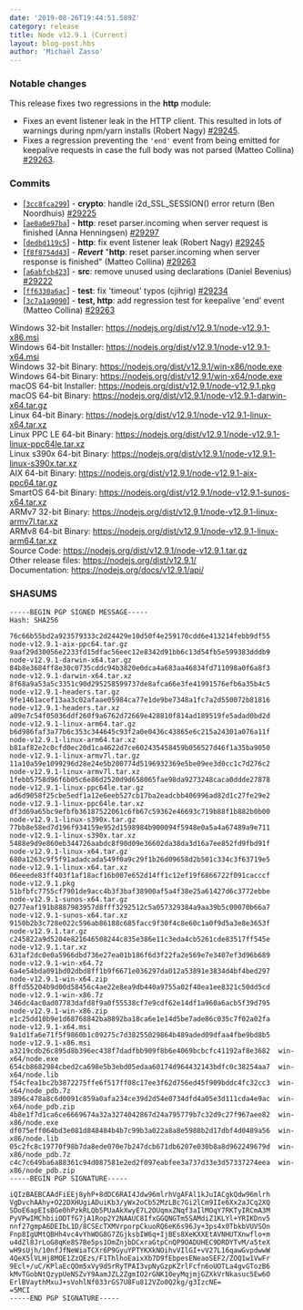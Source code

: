 ```yaml
---
date: '2019-08-26T19:44:51.589Z'
category: release
title: Node v12.9.1 (Current)
layout: blog-post.hbs
author: 'Michaël Zasso'
---
```


### Notable changes

This release fixes two regressions in the **http** module:

- Fixes an event listener leak in the HTTP client. This resulted in lots of
  warnings during npm/yarn installs (Robert Nagy) [#29245](https://github.com/nodejs/node/pull/29245).
- Fixes a regression preventing the `'end'` event from being emitted for
  keepalive requests in case the full body was not parsed (Matteo Collina) [#29263](https://github.com/nodejs/node/pull/29263).

### Commits

- [[`3cc8fca299`](https://github.com/nodejs/node/commit/3cc8fca299)] - **crypto**: handle i2d_SSL_SESSION() error return (Ben Noordhuis) [#29225](https://github.com/nodejs/node/pull/29225)
- [[`ae0a0e97ba`](https://github.com/nodejs/node/commit/ae0a0e97ba)] - **http**: reset parser.incoming when server request is finished (Anna Henningsen) [#29297](https://github.com/nodejs/node/pull/29297)
- [[`dedbd119c5`](https://github.com/nodejs/node/commit/dedbd119c5)] - **http**: fix event listener leak (Robert Nagy) [#29245](https://github.com/nodejs/node/pull/29245)
- [[`f8f8754d43`](https://github.com/nodejs/node/commit/f8f8754d43)] - **_Revert_** "**http**: reset parser.incoming when server response is finished" (Matteo Collina) [#29263](https://github.com/nodejs/node/pull/29263)
- [[`a6abfcb423`](https://github.com/nodejs/node/commit/a6abfcb423)] - **src**: remove unused using declarations (Daniel Bevenius) [#29222](https://github.com/nodejs/node/pull/29222)
- [[`ff6330a6ac`](https://github.com/nodejs/node/commit/ff6330a6ac)] - **test**: fix 'timeout' typos (cjihrig) [#29234](https://github.com/nodejs/node/pull/29234)
- [[`3c7a1a9090`](https://github.com/nodejs/node/commit/3c7a1a9090)] - **test, http**: add regression test for keepalive 'end' event (Matteo Collina) [#29263](https://github.com/nodejs/node/pull/29263)

Windows 32-bit Installer: https://nodejs.org/dist/v12.9.1/node-v12.9.1-x86.msi \
Windows 64-bit Installer: https://nodejs.org/dist/v12.9.1/node-v12.9.1-x64.msi \
Windows 32-bit Binary: https://nodejs.org/dist/v12.9.1/win-x86/node.exe \
Windows 64-bit Binary: https://nodejs.org/dist/v12.9.1/win-x64/node.exe \
macOS 64-bit Installer: https://nodejs.org/dist/v12.9.1/node-v12.9.1.pkg \
macOS 64-bit Binary: https://nodejs.org/dist/v12.9.1/node-v12.9.1-darwin-x64.tar.gz \
Linux 64-bit Binary: https://nodejs.org/dist/v12.9.1/node-v12.9.1-linux-x64.tar.xz \
Linux PPC LE 64-bit Binary: https://nodejs.org/dist/v12.9.1/node-v12.9.1-linux-ppc64le.tar.xz \
Linux s390x 64-bit Binary: https://nodejs.org/dist/v12.9.1/node-v12.9.1-linux-s390x.tar.xz \
AIX 64-bit Binary: https://nodejs.org/dist/v12.9.1/node-v12.9.1-aix-ppc64.tar.gz \
SmartOS 64-bit Binary: https://nodejs.org/dist/v12.9.1/node-v12.9.1-sunos-x64.tar.xz \
ARMv7 32-bit Binary: https://nodejs.org/dist/v12.9.1/node-v12.9.1-linux-armv7l.tar.xz \
ARMv8 64-bit Binary: https://nodejs.org/dist/v12.9.1/node-v12.9.1-linux-arm64.tar.xz \
Source Code: https://nodejs.org/dist/v12.9.1/node-v12.9.1.tar.gz \
Other release files: https://nodejs.org/dist/v12.9.1/ \
Documentation: https://nodejs.org/docs/v12.9.1/api/

### SHASUMS

```
-----BEGIN PGP SIGNED MESSAGE-----
Hash: SHA256

76c66b55bd2a923579333c2d24429e10d50f4e259170cdd6e413214febb9df55  node-v12.9.1-aix-ppc64.tar.gz
9aaf29d30056e2233fd15dfac56eec12e8342d91bb6c13d54fb5e599383dddb9  node-v12.9.1-darwin-x64.tar.gz
84b8e3684ff8e30c0735cddc94b3820e0dca4a683aa46834fd711098a0f6a8f3  node-v12.9.1-darwin-x64.tar.xz
8f68a9a53a5c3351c90d295258599737de8afca66e3fe41991576efb6a35b4c5  node-v12.9.1-headers.tar.gz
9fe1461acef13aa3c02afaae05984ca77e1de9be7348a1fc7a2d550072b81816  node-v12.9.1-headers.tar.xz
a09e7c54f05036ddf260f9a6762d72669e428810f814ad189519fe5adad0bd2d  node-v12.9.1-linux-arm64.tar.gz
b6d986faf3a77b6c353c344645c93f2a0e0436c43865e6c215a24301a076a11f  node-v12.9.1-linux-arm64.tar.xz
b81af82e2c0cfd0ec20d1ca4622d7ce602435458459b056527d46f1a35ba9050  node-v12.9.1-linux-armv7l.tar.gz
11a10a59e1099296d28e24e5b200774d5196932369e5be09ee3d0cc1c7d276c2  node-v12.9.1-linux-armv7l.tar.xz
1febb5758d96f6b05c6e86d2520d9d658065fae98da9273248caca0ddde27878  node-v12.9.1-linux-ppc64le.tar.gz
ad6d9058f25cbe5edf1a12e6eeb527cb17ba2eadcbb406996ad82d1c27fe29e2  node-v12.9.1-linux-ppc64le.tar.xz
df3d69a65bc9efbfb36187522061c6fb67c59362e46693c719b88f1b882b0b00  node-v12.9.1-linux-s390x.tar.gz
77bb8e58ed7d196f934159e952d1598984b900094f5948e0a5a4a67489a9e711  node-v12.9.1-linux-s390x.tar.xz
5488e9d9e860eb344726aabdc8f90d09e36602da38da3d16a7ee852fd9fbd91f  node-v12.9.1-linux-x64.tar.gz
680a1263c9f5f91adadcada549f0a9c29f1b26d09658d2b501c334c3f63719e5  node-v12.9.1-linux-x64.tar.xz
06eeede83ff403f1af18acf16b007e652d14ff1c12ef19f6866722f091cacccf  node-v12.9.1.pkg
51bfbfc7755cf7901de9acc4b3f3baf38900af5a4f38e25a61427d6c3772ebbe  node-v12.9.1-sunos-x64.tar.gz
0277eaf191b8887983957d8fff3292512c5a057329384a9aa39b5c00070b66a7  node-v12.9.1-sunos-x64.tar.xz
9150b2b3c728e022c596ab86188c685facc9f30f4c8e60c1a0f9d5a3e8e3653f  node-v12.9.1.tar.gz
c245822a9d5204e821646508244c835e386e11c3eda4cb5261cde83517ff545e  node-v12.9.1.tar.xz
631af2dc0e0a5966dbd736e27ea01b186f6d3f22fa2e569e7e3407ef3d96b689  node-v12.9.1-win-x64.7z
6a4e54bda091bd02dbd8ff1b9f6671e036297da012a53891e3834d4bf4bed297  node-v12.9.1-win-x64.zip
8ffd55204b9d00d58456c4ae22e8ea9db440a9755a02f40ea1ee8321c50dd5cd  node-v12.9.1-win-x86.7z
346dc4ac0ad07783dafd8f9a0f55538cf7e9cdf62e14df1a960a6acb5f39d795  node-v12.9.1-win-x86.zip
e1c25dd10b9e1d68768842ba8892ba18ca6e1e14d5be7ade86c035c7f02a02fa  node-v12.9.1-x64.msi
9a1d1fa6e71f5f9860b1c09275c7d38255029864b489aded09dfaa4fbe9bd8b5  node-v12.9.1-x86.msi
a3219cdb26c895d8b396ec438f7dadfbb909f8b6e4069bcbcfc41192af8e3682  win-x64/node.exe
654cb8682984cbed2ca698e5b3ebd05edaa60174d964432143bdfc0c38254aa7  win-x64/node.lib
f54cfea1bc2b3872275ffe6f517ff08c17ee3f62d756ed45f909bddc4fc32cc3  win-x64/node_pdb.7z
3896c478a8c6d0091c859a0afa234ce39d2d54e0734dfd4a05e3d111cda4e9ac  win-x64/node_pdb.zip
4b8e1f7d1ca6ce6669674a32a3274042867d24a795779b7c32d9c27f967aee82  win-x86/node.exe
df075eff064bd3e081d848484b4b7c99b3a022a8a8e5988b2d17dbf4d0489a56  win-x86/node.lib
05c2fc8c19770f98b7da8ede070e7b247dcb671db6207e030b8a8d962249679d  win-x86/node_pdb.7z
c4c7c649ba6a88361c94d087581e2ed2f097eabfee3a737d33e3d57337274eea  win-x86/node_pdb.zip
-----BEGIN PGP SIGNATURE-----

iQIzBAEBCAAdFiEEj8yhP+8dDC6RAI4Jdw96mlrhVgAFAl1kJuIACgkQdw96mlrh
VgDvchAAhy+O22DXHUgiADuiKb3/yWx2oCb52MzLBc7Gi2lCm9IIe6Xx2aJCq2XQ
SDoE6apEIsBGe0hPzkRLQb5PUaAkXwyE7L2OUqmxZNqf3aIlMOqY7RKTyIRCmA3M
PyVPwIMChbiiODTfG7jA1Rop2Y2NAAUC8IfxGGQNGTm5SAMdiZ1KLYl+YRIKDnv5
nnf27gmpA6DEIbL1D/8CSEcTXMVrporpCkuoRQ6eK6s96Jy+3ps4x0TbkbVUVSOn
Fnp8IgUMtQBHh4vc4vYhWOG8G7ZGjksbIW6q+IjBEs8XeKXXEtAVNHUTXnwflo+m
u4dZl8JrLoG8qKe8S7Be5ps1OmZnjbDCxraGtpCnQP9OADUHEC9DRDYTvM/a5teX
wH9sUjh/10nfJfNeWiaTCXr6P9GyuYPTYKXkNOihvVIlGI+vV27L16qawGvpdwwW
4QeX5lVLHj8MQE1ZzQEzs/F1ThlhoEaixXb7D9fEbpesENeaoSEF2/ZOQ1w1VwFr
9Ecl+/uC/KPlaEcQOm5xVy9dSrRyTPAI3vpNyGzpKZrlFcfn6oUOTLa4gvGTozB6
kMvTGobNtQzypUeNSZvY9AamJZL2ZgmIO2rGNK10eyMqjmjGZXkVrNkasuc5Ew6O
ErlBVaythMxuJ+sVohlNf033rGS7U8Fu812VZo0Q2kg/g3IzcNE=
=5MCI
-----END PGP SIGNATURE-----

```
